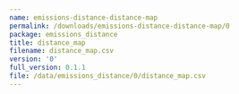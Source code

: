 ```yaml
---
name: emissions-distance-distance-map
permalink: /downloads/emissions-distance-distance-map/0
package: emissions_distance
title: distance_map
filename: distance_map.csv
version: '0'
full_version: 0.1.1
file: /data/emissions_distance/0/distance_map.csv
---
```

